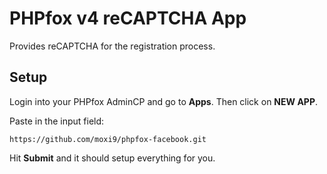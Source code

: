 # PHPfox v4 reCAPTCHA App

Provides reCAPTCHA for the registration process.

## Setup

Login into your PHPfox AdminCP and go to **Apps**. Then click on **NEW APP**.

Paste in the input field:
```
https://github.com/moxi9/phpfox-facebook.git
```

Hit **Submit** and it should setup everything for you.
